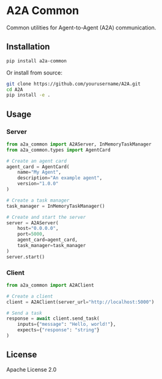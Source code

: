 # A2A Common

Common utilities for Agent-to-Agent (A2A) communication.

## Installation

```bash
pip install a2a-common
```

Or install from source:

```bash
git clone https://github.com/yourusername/A2A.git
cd A2A
pip install -e .
```

## Usage

### Server

```python
from a2a_common import A2AServer, InMemoryTaskManager
from a2a_common.types import AgentCard

# Create an agent card
agent_card = AgentCard(
    name="My Agent",
    description="An example agent",
    version="1.0.0"
)

# Create a task manager
task_manager = InMemoryTaskManager()

# Create and start the server
server = A2AServer(
    host="0.0.0.0",
    port=5000,
    agent_card=agent_card,
    task_manager=task_manager
)
server.start()
```

### Client

```python
from a2a_common import A2AClient

# Create a client
client = A2AClient(server_url="http://localhost:5000")

# Send a task
response = await client.send_task(
    inputs={"message": "Hello, world!"},
    expects={"response": "string"}
)
```

## License

Apache License 2.0 